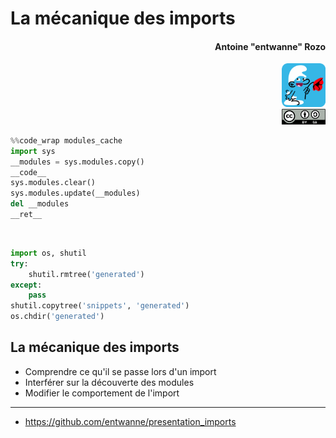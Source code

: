 # La mécanique des imports
#### <div align="right">Antoine "entwanne" Rozo</div>

<div align="right"><img src="img/schtroumpf_flat_rounded.png" style="width: 5em;" /></div>

<div align="right"><img src="img/cc_by_sa.svg" style="width: 5em;" /></div>

```python skip
%%code_wrap modules_cache
import sys
__modules = sys.modules.copy()
__code__
sys.modules.clear()
sys.modules.update(__modules)
del __modules
__ret__
```

 

```python skip
import os, shutil
try:
    shutil.rmtree('generated')
except:
    pass
shutil.copytree('snippets', 'generated')
os.chdir('generated')
```

## La mécanique des imports

* Comprendre ce qu'il se passe lors d'un import
* Interférer sur la découverte des modules
* Modifier le comportement de l'import

---

* <https://github.com/entwanne/presentation_imports>
